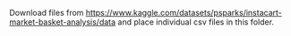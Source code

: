 Download files from https://www.kaggle.com/datasets/psparks/instacart-market-basket-analysis/data and place individual csv files in this folder.